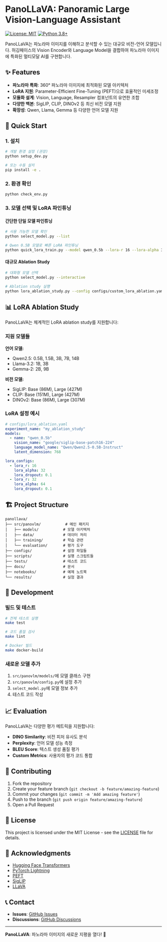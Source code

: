 # PanoLLaVA: Panoramic Large Vision-Language Assistant

[![License: MIT](https://img.shields.io/badge/License-MIT-yellow.svg)](https://opensource.org/licenses/MIT)
[![Python 3.8+](https://img.shields.io/badge/python-3.8+-blue.svg)](https://www.python.org/downloads/)

PanoLLaVA는 파노라마 이미지를 이해하고 분석할 수 있는 대규모 비전-언어 모델입니다.
허깅페이스의 Vision Encoder와 Language Model을 결합하여 파노라마 이미지에 특화된 멀티모달 AI를 구현합니다.

## ✨ Features

- **파노라마 특화**: 360° 파노라마 이미지에 최적화된 모델 아키텍처
- **LoRA 지원**: Parameter-Efficient Fine-Tuning (PEFT)으로 효율적인 미세조정
- **모듈화 설계**: Vision, Language, Resampler 컴포넌트의 유연한 조합
- **다양한 백본**: SigLIP, CLIP, DINOv2 등 최신 비전 모델 지원
- **확장성**: Qwen, Llama, Gemma 등 다양한 언어 모델 지원

## 🚀 Quick Start

### 1. 설치

```bash
# 개발 환경 설정 (권장)
python setup_dev.py

# 또는 수동 설치
pip install -e .
```

### 2. 환경 확인

```bash
python check_env.py
```

### 3. 모델 선택 및 LoRA 파인튜닝

#### 간단한 단일 모델 파인튜닝
```bash
# 사용 가능한 모델 확인
python select_model.py --list

# Qwen 0.5B 모델로 빠른 LoRA 파인튜닝
python quick_lora_train.py --model qwen_0.5b --lora-r 16 --lora-alpha 32
```

#### 대규모 Ablation Study
```bash
# 대화형 모델 선택
python select_model.py --interactive

# Ablation study 실행
python lora_ablation_study.py --config configs/custom_lora_ablation.yaml
```

## 📊 LoRA Ablation Study

PanoLLaVA는 체계적인 LoRA ablation study를 지원합니다:

### 지원 모델들

**언어 모델:**
- Qwen2.5: 0.5B, 1.5B, 3B, 7B, 14B
- Llama-3.2: 1B, 3B
- Gemma-2: 2B, 9B

**비전 모델:**
- SigLIP: Base (86M), Large (427M)
- CLIP: Base (151M), Large (427M)
- DINOv2: Base (86M), Large (307M)

### LoRA 설정 예시

```yaml
# configs/lora_ablation.yaml
experiment_name: "my_ablation_study"
models:
  - name: "qwen_0.5b"
    vision_name: "google/siglip-base-patch16-224"
    language_model_name: "Qwen/Qwen2.5-0.5B-Instruct"
    latent_dimension: 768

lora_configs:
  - lora_r: 16
    lora_alpha: 32
    lora_dropout: 0.1
  - lora_r: 32
    lora_alpha: 64
    lora_dropout: 0.1
```

## 🏗️ Project Structure

```
panollava/
├── src/panovlm/           # 메인 패키지
│   ├── models/           # 모델 아키텍처
│   ├── data/             # 데이터 처리
│   ├── training/         # 학습 관련
│   └── evaluation/       # 평가 도구
├── configs/              # 설정 파일들
├── scripts/              # 실행 스크립트들
├── tests/                # 테스트 코드
├── docs/                 # 문서
├── notebooks/            # 예제 노트북
└── results/              # 실험 결과
```

## 🔧 Development

### 빌드 및 테스트

```bash
# 전체 테스트 실행
make test

# 코드 품질 검사
make lint

# Docker 빌드
make docker-build
```

### 새로운 모델 추가

1. `src/panovlm/models/`에 모델 클래스 구현
2. `src/panovlm/config.py`에 설정 추가
3. `select_model.py`에 모델 정보 추가
4. 테스트 코드 작성

## 📈 Evaluation

PanoLLaVA는 다양한 평가 메트릭을 지원합니다:

- **DINO Similarity**: 비전 피처 유사도 분석
- **Perplexity**: 언어 모델 성능 측정
- **BLEU Score**: 텍스트 생성 품질 평가
- **Custom Metrics**: 사용자의 평가 코드 통합

## 🤝 Contributing

1. Fork the repository
2. Create your feature branch (`git checkout -b feature/amazing-feature`)
3. Commit your changes (`git commit -m 'Add amazing feature'`)
4. Push to the branch (`git push origin feature/amazing-feature`)
5. Open a Pull Request

## 📄 License

This project is licensed under the MIT License - see the [LICENSE](LICENSE) file for details.

## 🙏 Acknowledgments

- [Hugging Face Transformers](https://github.com/huggingface/transformers)
- [PyTorch Lightning](https://github.com/Lightning-AI/lightning)
- [PEFT](https://github.com/huggingface/peft)
- [SigLIP](https://arxiv.org/abs/2303.15343)
- [LLaVA](https://arxiv.org/abs/2304.08485)

## 📞 Contact

- **Issues**: [GitHub Issues](https://github.com/wooseungw/panollava/issues)
- **Discussions**: [GitHub Discussions](https://github.com/wooseungw/panollava/discussions)

---

**PanoLLaVA**: 파노라마 이미지의 새로운 지평을 열다! 🌅